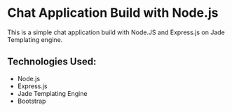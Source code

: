 <h1>Chat Application Build with Node.js</h1>
<p>This is a simple chat application build with Node.JS and Express.js on Jade Templating engine.</p>

<h2>Technologies Used:</h2>
<ul>
	<li>Node.js</li>
	<li>Express.js</li>
	<li>Jade Templating Engine</li>
	<li>Bootstrap</li>
</ul>